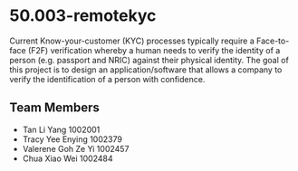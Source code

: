 # 50.003-remotekyc
Current Know-your-customer (KYC) processes typically require a Face-to-face
(F2F) verification whereby a human needs to verify the identity of
a person (e.g. passport and NRIC) against their physical identity. The
goal of this project is to design an application/software that allows a
company to verify the identification of a person with confidence. 

## Team Members
- Tan Li Yang		      1002001
- Tracy Yee Enying	  1002379
- Valerene Goh Ze Yi	1002457
- Chua Xiao Wei		    1002484
